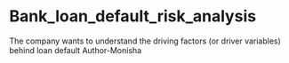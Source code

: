 # Bank_loan_default_risk_analysis
 The company wants to understand the driving factors (or driver variables) behind loan default
 Author-Monisha
